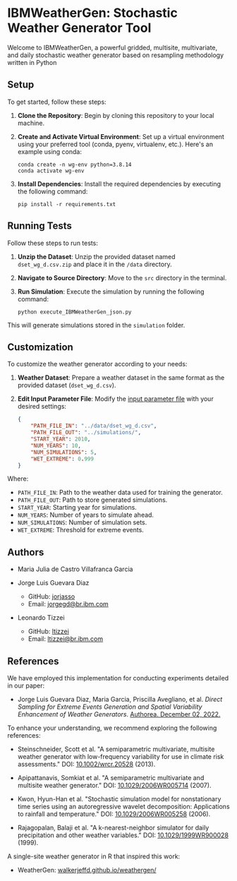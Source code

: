 # IBMWeatherGen: Stochastic Weather Generator Tool

Welcome to IBMWeatherGen, a powerful gridded, multisite, multivariate, and daily stochastic weather generator based on resampling methodology written in Python

## Setup

To get started, follow these steps:

1. **Clone the Repository**: Begin by cloning this repository to your local machine.
   
2. **Create and Activate Virtual Environment**: Set up a virtual environment using your preferred tool (conda, pyenv, virtualenv, etc.). Here's an example using conda:
   
    ```
    conda create -n wg-env python=3.8.14
    conda activate wg-env
    ```

3. **Install Dependencies**: Install the required dependencies by executing the following command:
   
    ```
    pip install -r requirements.txt
    ```

## Running Tests

Follow these steps to run tests:

1. **Unzip the Dataset**: Unzip the provided dataset named `dset_wg_d.csv.zip` and place it in the `/data` directory.

2. **Navigate to Source Directory**: Move to the `src` directory in the terminal.

3. **Run Simulation**: Execute the simulation by running the following command:
   
    ```
    python execute_IBMWeatherGen_json.py
    ```

This will generate simulations stored in the `simulation` folder.

## Customization

To customize the weather generator according to your needs:

1. **Weather Dataset**: Prepare a weather dataset in the same format as the provided dataset (`dset_wg_d.csv`).

2. **Edit Input Parameter File**: Modify the [input parameter file](./src/ibmwg-input.json) with your desired settings:

   ```json
   {
       "PATH_FILE_IN": "../data/dset_wg_d.csv",
       "PATH_FILE_OUT": "../simulations/",
       "START_YEAR": 2010,
       "NUM_YEARS": 10,
       "NUM_SIMULATIONS": 5,
       "WET_EXTREME": 0.999
   }

Where:

- `PATH_FILE_IN`: Path to the weather data used for training the generator.
- `PATH_FILE_OUT`: Path to store generated simulations.
- `START_YEAR`: Starting year for simulations.
- `NUM_YEARS`: Number of years to simulate ahead.
- `NUM_SIMULATIONS`: Number of simulation sets.
- `WET_EXTREME`: Threshold for extreme events.

## Authors

- Maria Julia de Castro Villafranca Garcia

- Jorge Luis Guevara Diaz
  - GitHub: [jorjasso](https://github.com/jorjasso)
  - Email: jorgegd@br.ibm.com

- Leonardo Tizzei
  - GitHub: [ltizzei](https://github.com/ltizzei)
  - Email: ltizzei@br.ibm.com

## References

We have employed this implementation for conducting experiments detailed in our paper:

- Jorge Luis Guevara Diaz, Maria Garcia, Priscilla Avegliano, et al. *Direct Sampling for Extreme Events Generation and Spatial Variability Enhancement of Weather Generators*. [Authorea. December 02, 2022.](https://www.authorea.com/users/564678/articles/611591-direct-sampling-for-extreme-events-generation-and-spatial-variability-enhancement-of-weather-generators)
  
To enhance your understanding, we recommend exploring the following references:

- Steinschneider, Scott et al. "A semiparametric multivariate, multisite weather generator with low-frequency variability for use in climate risk assessments." DOI: [10.1002/wrcr.20528](https://doi.org/10.1002/wrcr.20528) (2013).

- Apipattanavis, Somkiat et al. "A semiparametric multivariate and multisite weather generator." DOI: [10.1029/2006WR005714](https://doi.org/10.1029/2006WR005714) (2007).

- Kwon, Hyun-Han et al. "Stochastic simulation model for nonstationary time series using an autoregressive wavelet decomposition: Applications to rainfall and temperature." DOI: [10.1029/2006WR005258](https://doi.org/10.1029/2006WR005258) (2006).

- Rajagopalan, Balaji et al. "A k-nearest-neighbor simulator for daily precipitation and other weather variables." DOI: [10.1029/1999WR900028](https://doi.org/10.1029/1999WR900028) (1999).

A single-site weather generator in R that inspired this work:
- WeatherGen: [walkerjeffd.github.io/weathergen/](https://walkerjeffd.github.io/weathergen/)
